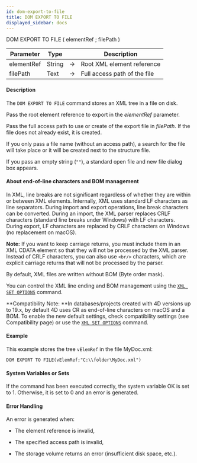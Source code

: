 ```yaml
---
id: dom-export-to-file
title: DOM EXPORT TO FILE
displayed_sidebar: docs
---
```



<!-- REF #_command_.DOM EXPORT TO FILE.Syntax-->DOM EXPORT TO FILE ( elementRef ; filePath )<!-- END REF-->


<!-- REF #_command_.DOM EXPORT TO FILE.Params -->
|Parameter|Type||Description|
|---------|--- |:---:|------|
|elementRef|String|->|Root XML element reference|
|filePath|Text|->|Full access path of the file|
<!-- END REF -->

#### Description


The `DOM EXPORT TO FILE` command stores an XML tree in a file on disk.

Pass the root element reference to export in the *elementRef* parameter.

Pass the full access path to use or create of the export file in *filePath*. If the file does not already exist, it is created.

If you only pass a file name (without an access path), a search for the file will take place or it will be created next to the structure file.

If you pass an empty string (`""`), a standard open file and new file dialog box appears.



#### About end-of-line characters and BOM management

In XML, line breaks are not significant regardless of whether they are within or between XML elements. Internally, XML uses standard LF characters as line separators. During import and export operations, line break characters can be converted. During an import, the XML parser replaces CRLF characters (standard line breaks under Windows) with LF characters. During export, LF characters are replaced by CRLF characters on Windows (no replacement on macOS).

**Note:** If you want to keep carriage returns, you must include them in an XML CDATA element so that they will not be processed by the XML parser. Instead of CRLF characters, you can also use `<br/>` characters, which are explicit carriage returns that will not be processed by the parser.

By default, XML files are written without BOM (Byte order mask).

You can control the XML line ending and BOM management using the [`XML SET OPTIONS`](xml-set-options.md) command.

**Compatibility Note: **In databases/projects created with 4D versions up to 19.x, by default 4D uses CR as end-of-line characters on macOS and a BOM. To enable the new default settings, check compatibility settings (see Compatibility page) or use the [`XML SET OPTIONS`](xml-set-options.md) command.




#### Example


This example stores the tree `vElemRef` in the file MyDoc.xml:
```4d
DOM EXPORT TO FILE(vElemRef;"C:\\folder\MyDoc.xml")
```



#### System Variables or Sets




If the command has been executed correctly, the system variable OK is set to 1. Otherwise, it is set to 0 and an error is generated.  


#### Error Handling




An error is generated when:

* The element reference is invalid,<br/>

* The specified access path is invalid,<br/>

* The storage volume returns an error (insufficient disk space, etc.).<br/>
